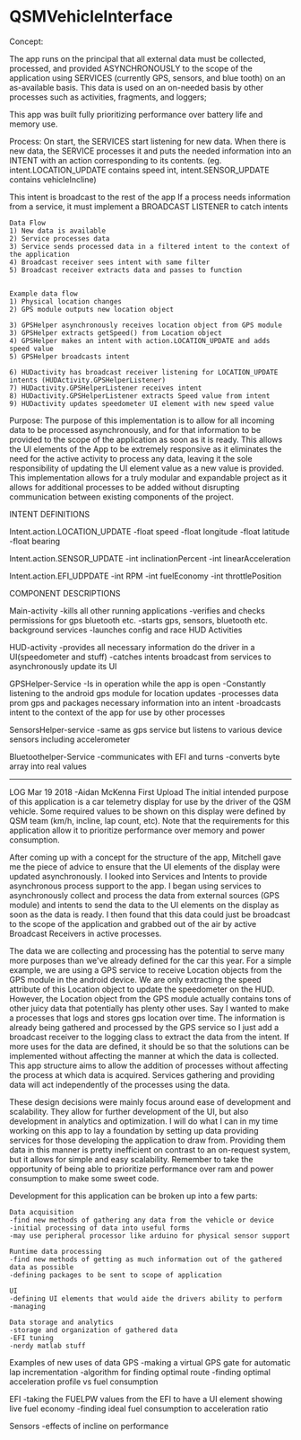 # QSMVehicleInterface





Concept:

The app runs on the principal that all external data must be collected, processed, and provided ASYNCHRONOUSLY
to the scope of the application using SERVICES (currently GPS, sensors, and blue tooth) on an as-available basis. This data is used on an on-needed basis by other processes such as activities, fragments, and loggers;

This app was built fully prioritizing performance over battery life and memory use.

Process:
On start, the SERVICES start listening for new data. When there is new data, the SERVICE processes it and puts the needed information into an INTENT with an action corresponding to its contents.
(eg. intent.LOCATION_UPDATE contains speed int, intent.SENSOR_UPDATE contains vehicleIncline)

This intent is broadcast to the rest of the app
If a process needs information from a service, it must implement a BROADCAST LISTENER to catch intents

	Data Flow
	1) New data is available
	2) Service processes data
	3) Service sends processed data in a filtered intent to the context of the application
	4) Broadcast receiver sees intent with same filter
	5) Broadcast receiver extracts data and passes to function


	Example data flow
	1) Physical location changes
	2) GPS module outputs new location object

	3) GPSHelper asynchronously receives location object from GPS module
	3) GPSHelper extracts getSpeed() from Location object
	4) GPSHelper makes an intent with action.LOCATION_UPDATE and adds speed value
	5) GPSHelper broadcasts intent

	6) HUDactivity has broadcast receiver listening for LOCATION_UPDATE intents (HUDActivity.GPSHelperListener)
	7) HUDactivity.GPSHelperListener receives intent
	8) HUDactivity.GPSHelperListener extracts Speed value from intent
	9) HUDactivity updates speedometer UI element with new speed value


Purpose:
The purpose of this implementation is to allow for all incoming data to be processed asynchronously, 
and for that information to be provided to the scope of the application as soon as it is ready.
This allows the UI elements of the App to be extremely responsive as it eliminates the need for the active activity to process
any data, leaving it the sole responsibility of updating the UI element value as a new value is provided.
This implementation allows for a truly modular and expandable project as it allows for additional processes to be added without disrupting communication between existing components of the project.



INTENT DEFINITIONS

Intent.action.LOCATION_UPDATE
-float speed
-float longitude
-float latitude
-float bearing

Intent.action.SENSOR_UPDATE
-int inclinationPercent
-int linearAcceleration

Intent.action.EFI_UDPDATE
-int RPM
-int fuelEconomy
-int throttlePosition



COMPONENT DESCRIPTIONS

Main-activity
-kills all other running applications
-verifies and checks permissions for gps bluetooth etc.
-starts gps, sensors, bluetooth etc. background services
-launches config and race HUD Activities



HUD-activity
-provides all necessary information do the driver in a UI(speedometer and stuff)
-catches intents broadcast from services to asynchronously update its UI


GPSHelper-Service
-Is in operation while the app is open
-Constantly listening to the android gps module for location updates
-processes data prom gps and packages necessary information into an intent
-broadcasts intent to the context of the app for use by other processes

SensorsHelper-service
-same as gps service but listens to various device sensors including accelerometer


Bluetoothelper-Service
-communicates with EFI and turns
-converts byte array into real values



------------------------------------------------------------------------------------------------------------------------------
LOG
Mar 19 2018 -Aidan McKenna
First Upload
The initial intended purpose of this application is a car telemetry display for use by the driver of the QSM vehicle. Some required values to be shown on this display were defined by QSM team (km/h, incline, lap count, etc). Note that the requirements for this application allow it to prioritize performance over memory and power consumption.

After coming up with a concept for the structure of the app, Mitchell gave me the piece of advice to ensure that the UI elements of the display were updated asynchronously. I looked into Services and Intents to provide asynchronous process support to the app. I began using services to asynchronously collect and process the data from external sources (GPS module) and intents to send the data to the UI elements on the display as soon as the data is ready. I then found that this data could just be broadcast to the scope of the application and grabbed out of the air by active Broadcast Receivers in active processes.

The data we are collecting and processing has the potential to serve many more purposes than we've already defined for the car this year.
For a simple example, we are using a GPS service to receive Location objects from the GPS module in the android device. We are only extracting the speed attribute of this Location object to update the speedometer on the HUD. However, the Location object from the GPS module actually contains tons of other juicy data that potentially has plenty other uses. Say I wanted to make a processes that logs and stores gps location over time. The information is already being gathered and processed by the GPS service so I just add a broadcast receiver to the logging class to extract the data from the intent.
If more uses for the data are defined, it should be so that the solutions can be implemented without affecting the manner at which the data is collected. This app structure aims to allow the addition of processes without affecting the process at which data is acquired. Services gathering and providing data will act independently of the processes using the data.

These design decisions were mainly focus around ease of development and scalability. They allow for further development of the UI, but also development in analytics and optimization. I will do what I can in my time working on this app to lay a foundation by setting up data providing services for those developing the application to draw from. Providing them data in this manner is pretty inefficient on contrast to an on-request system, but it allows for simple and easy scalability. Remember to take the opportunity of being able to prioritize performance over ram and power consumption to make some sweet code. 


Development for this application can be broken up into a few parts:
	
	Data acquisition
	-find new methods of gathering any data from the vehicle or device
	-initial processing of data into useful forms
	-may use peripheral processor like arduino for physical sensor support

	Runtime data processing
	-find new methods of getting as much information out of the gathered data as possible
	-defining packages to be sent to scope of application

	UI
	-defining UI elements that would aide the drivers ability to perform
	-managing 

	Data storage and analytics
	-storage and organization of gathered data
	-EFI tuning
	-nerdy matlab stuff


Examples of new uses of data
GPS
-making a virtual GPS gate for automatic lap incrementation
-algorithm for finding optimal route
-finding optimal acceleration profile vs fuel consumption

EFI
-taking the FUELPW values from the EFI to have a UI element showing live fuel economy
-finding ideal fuel consumption to acceleration ratio

Sensors
-effects of incline on performance















